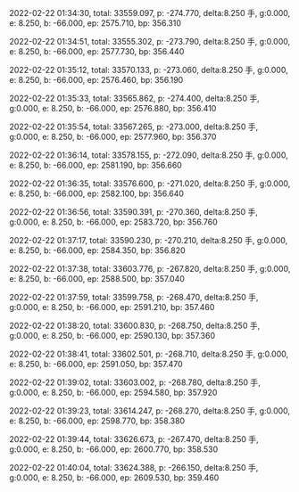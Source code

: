 2022-02-22 01:34:30, total: 33559.097, p: -274.770, delta:8.250 手, g:0.000, e: 8.250, b: -66.000, ep: 2575.710, bp: 356.310

2022-02-22 01:34:51, total: 33555.302, p: -273.790, delta:8.250 手, g:0.000, e: 8.250, b: -66.000, ep: 2577.730, bp: 356.440

2022-02-22 01:35:12, total: 33570.133, p: -273.060, delta:8.250 手, g:0.000, e: 8.250, b: -66.000, ep: 2576.460, bp: 356.190

2022-02-22 01:35:33, total: 33565.862, p: -274.400, delta:8.250 手, g:0.000, e: 8.250, b: -66.000, ep: 2576.880, bp: 356.410

2022-02-22 01:35:54, total: 33567.265, p: -273.000, delta:8.250 手, g:0.000, e: 8.250, b: -66.000, ep: 2577.960, bp: 356.370

2022-02-22 01:36:14, total: 33578.155, p: -272.090, delta:8.250 手, g:0.000, e: 8.250, b: -66.000, ep: 2581.190, bp: 356.660

2022-02-22 01:36:35, total: 33576.600, p: -271.020, delta:8.250 手, g:0.000, e: 8.250, b: -66.000, ep: 2582.100, bp: 356.640

2022-02-22 01:36:56, total: 33590.391, p: -270.360, delta:8.250 手, g:0.000, e: 8.250, b: -66.000, ep: 2583.720, bp: 356.760

2022-02-22 01:37:17, total: 33590.230, p: -270.210, delta:8.250 手, g:0.000, e: 8.250, b: -66.000, ep: 2584.350, bp: 356.820

2022-02-22 01:37:38, total: 33603.776, p: -267.820, delta:8.250 手, g:0.000, e: 8.250, b: -66.000, ep: 2588.500, bp: 357.040

2022-02-22 01:37:59, total: 33599.758, p: -268.470, delta:8.250 手, g:0.000, e: 8.250, b: -66.000, ep: 2591.210, bp: 357.460

2022-02-22 01:38:20, total: 33600.830, p: -268.750, delta:8.250 手, g:0.000, e: 8.250, b: -66.000, ep: 2590.130, bp: 357.360

2022-02-22 01:38:41, total: 33602.501, p: -268.710, delta:8.250 手, g:0.000, e: 8.250, b: -66.000, ep: 2591.050, bp: 357.470

2022-02-22 01:39:02, total: 33603.002, p: -268.780, delta:8.250 手, g:0.000, e: 8.250, b: -66.000, ep: 2594.580, bp: 357.920

2022-02-22 01:39:23, total: 33614.247, p: -268.270, delta:8.250 手, g:0.000, e: 8.250, b: -66.000, ep: 2598.770, bp: 358.380

2022-02-22 01:39:44, total: 33626.673, p: -267.470, delta:8.250 手, g:0.000, e: 8.250, b: -66.000, ep: 2600.770, bp: 358.530

2022-02-22 01:40:04, total: 33624.388, p: -266.150, delta:8.250 手, g:0.000, e: 8.250, b: -66.000, ep: 2609.530, bp: 359.460
